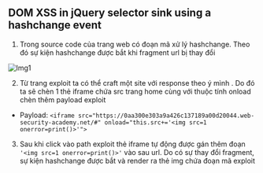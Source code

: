 ## DOM XSS in jQuery selector sink using a hashchange event

1. Trong source code của trang web có đoạn mã xử lý hashchange. Theo đó sự kiện hashchange được bắt khi fragment url bị thay đổi

![Img1](\asset/../img/sc.png)

2. Từ trang exploit ta có thể craft một site với response theo ý mình . Do đó ta sẽ chèn 1 thẻ iframe chứa src trang home cùng với thuộc tính onload chèn thêm payload exploit
- Payload: ```<iframe src="https://0aa300e303a9a426c137189a00d20044.web-security-academy.net/#" onload="this.src+='<img src=1 onerror=print()>'">```

3. Sau khi click vào path exploit thẻ iframe tự động được gán thêm đoạn ``'<img src=1 onerror=print()>'`` vào sau url. Do có sự thay đổi fragment, sự kiện hashchange được bắt và render ra thẻ img chứa đoạn mã exploit